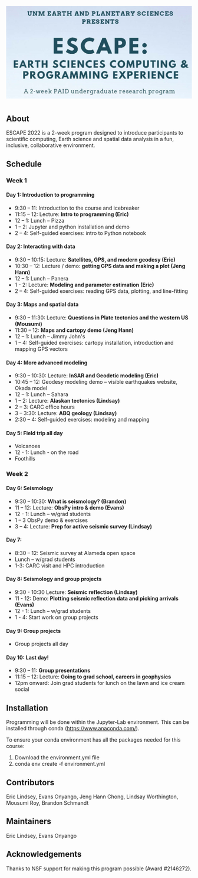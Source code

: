 ![unm-escape header](header.png)
#

## About
ESCAPE 2022 is a 2-week program designed to introduce participants to scientific
computing, Earth science and spatial data analysis in a fun, inclusive, collaborative environment.

## Schedule

### Week 1

#### Day 1: Introduction to programming
  * 9:30 – 11: Introduction to the course and icebreaker
  * 11:15 – 12: Lecture: **Intro to programming (Eric)**
  * 12 – 1: Lunch – Pizza
  * 1 – 2: Jupyter and python installation and demo
  * 2 – 4: Self-guided exercises: intro to Python notebook

#### Day 2: Interacting with data
  * 9:30 – 10:15: Lecture: **Satellites, GPS, and modern geodesy (Eric)**
  * 10:30 – 12: Lecture / demo: **getting GPS data and making a plot (Jeng Hann)**
  * 12 – 1: Lunch – Panera
  * 1 - 2: Lecture: **Modeling and parameter estimation (Eric)**
  * 2 – 4: Self-guided exercises: reading GPS data, plotting, and line-fitting

#### Day 3: Maps and spatial data
  * 9:30 – 11:30: Lecture: **Questions in Plate tectonics and the western US (Mousumi)**
  * 11:30 – 12: **Maps and cartopy demo (Jeng Hann)**
  * 12 – 1: Lunch – Jimmy John's
  * 1 – 4: Self-guided exercises: cartopy installation, introduction and mapping GPS vectors

#### Day 4: More advanced modeling
  * 9:30 – 10:30: Lecture: **InSAR and Geodetic modeling (Eric)**
  * 10:45 – 12: Geodesy modeling demo – visible earthquakes website, Okada model
  * 12 – 1: Lunch – Sahara
  * 1 – 2: Lecture: **Alaskan tectonics (Lindsay)**
  * 2 – 3: CARC office hours
  * 3 – 3:30: Lecture: **ABQ geology (Lindsay)**
  * 2:30 – 4: Self-guided exercises: modeling and mapping

#### Day 5: Field trip all day
  * Volcanoes
  * 12 - 1: Lunch - on the road
  * Foothills

###  Week 2

#### Day 6: Seismology
  * 9:30 – 10:30: **What is seismology? (Brandon)**
  * 11 – 12: Lecture: **ObsPy intro & demo (Evans)**
  * 12 - 1: Lunch – w/grad students
  * 1 – 3 ObsPy demo & exercises
  * 3 – 4: Lecture: **Prep for active seismic survey (Lindsay)**

#### Day 7:
  * 8:30 – 12: Seismic survey at Alameda open space
  * Lunch – w/grad students
  * 1-3: CARC visit and HPC introduction

#### Day 8: Seismology and group projects
  * 9:30 - 10:30 Lecture: **Seismic reflection (Lindsay)**
  * 11 - 12: Demo: **Plotting seismic reflection data and picking arrivals (Evans)**
  * 12 - 1: Lunch – w/grad students
  * 1 - 4: Start work on group projects

#### Day 9: Group projects
  * Group projects all day

#### Day 10: Last day!
  * 9:30 – 11: **Group presentations**
  * 11:15 – 12: Lecture: **Going to grad school, careers in geophysics**
  * 12pm onward: Join grad students for lunch on the lawn and ice cream social

## Installation
Programming will be done within the Jupyter-Lab environment. This can be installed through conda (https://www.anaconda.com/).

To ensure your conda environment has all the packages needed for this course:
1) Download the environment.yml file
2) conda env create -f environment.yml

## Contributors
Eric Lindsey, Evans Onyango, Jeng Hann Chong, Lindsay Worthington, Mousumi Roy, Brandon Schmandt

## Maintainers
Eric Lindsey, Evans Onyango

## Acknowledgements
Thanks to NSF support for making this program possible (Award #2146272).

